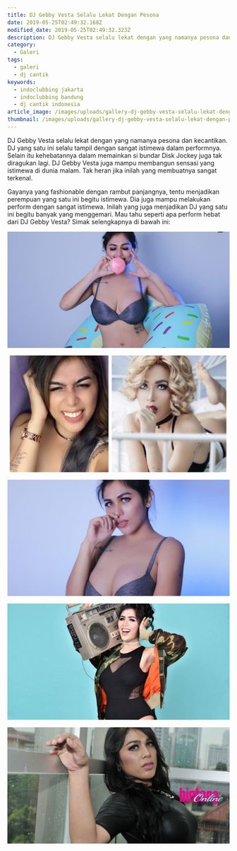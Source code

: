 ```yaml
---
title: DJ Gebby Vesta Selalu Lekat Dengan Pesona
date: 2019-05-25T02:49:32.168Z
modified_date: 2019-05-25T02:49:32.323Z
description: DJ Gebby Vesta selalu lekat dengan yang namanya pesona dan kecantikan. DJ yang satu ini selalu tampil dengan sangat istimewa dalam performnya.
category:
  - Galeri
tags:
  - galeri
  - dj cantik
keywords:
  - indoclubbing jakarta
  - indoclubbing bandung
  - dj cantik indonesia
article_image: /images/uploads/gallery-dj-gebby-vesta-selalu-lekat-dengan-pesona-5.jpg
thumbnail: /images/uploads/gallery-dj-gebby-vesta-selalu-lekat-dengan-pesona-3-006.jpg
---
```

DJ Gebby Vesta selalu lekat dengan yang namanya pesona dan kecantikan. DJ yang satu ini selalu tampil dengan sangat istimewa dalam performnya. Selain itu kehebatannya dalam memainkan si bundar Disk Jockey juga tak diragukan lagi. DJ Gebby Vesta juga mampu membangun sensasi yang istimewa di dunia malam. Tak heran jika inilah yang membuatnya sangat terkenal.

Gayanya yang fashionable dengan rambut panjangnya, tentu menjadikan perempuan yang satu ini begitu istimewa. Dia juga mampu melakukan perform dengan sangat istimewa. Inilah yang juga menjadikan DJ yang satu ini begitu banyak yang menggemari. Mau tahu seperti apa perform hebat dari DJ Gebby Vesta? Simak selengkapnya di bawah ini:

![Gallery: DJ Gebby Vesta Selalu Lekat Dengan Pesona](/images/uploads/gallery-dj-gebby-vesta-selalu-lekat-dengan-pesona-5.jpg)

![Gallery: DJ Gebby Vesta Selalu Lekat Dengan Pesona](/images/uploads/gallery-dj-gebby-vesta-selalu-lekat-dengan-pesona-4.jpg)

![Gallery: DJ Gebby Vesta Selalu Lekat Dengan Pesona](/images/uploads/gallery-dj-gebby-vesta-selalu-lekat-dengan-pesona-3.jpg)

![Gallery: DJ Gebby Vesta Selalu Lekat Dengan Pesona](/images/uploads/gallery-dj-gebby-vesta-selalu-lekat-dengan-pesona-2.jpg)

![Gallery: DJ Gebby Vesta Selalu Lekat Dengan Pesona](/images/uploads/gallery-dj-gebby-vesta-selalu-lekat-dengan-pesona-1.jpg)
